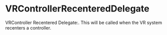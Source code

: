 # VRControllerRecenteredDelegate

VRController Recentered Delegate:. This will be called when the VR system recenters a controller.

